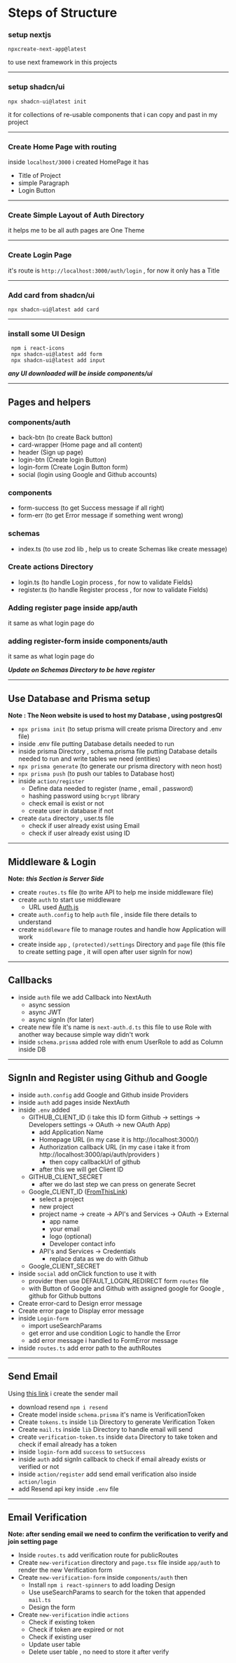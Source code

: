 # Steps of Structure

### setup nextjs
```
npxcreate-next-app@latest
```
to use next framework in this projects

---
### setup shadcn/ui
```
npx shadcn-ui@latest init
```
it for collections of re-usable components that i can copy and past in my project

---
### Create Home Page with routing
inside `localhost/3000` i created HomePage it has
- Title of Project
- simple Paragraph
- Login Button

---

### Create Simple Layout of Auth Directory
it helps me to be all auth pages are One Theme

---

### Create Login Page
it's route is `http://localhost:3000/auth/login` , for now it only has a Title

---

### Add card from shadcn/ui
`npx shadcn-ui@latest add card`

---

### install some UI Design
```
 npm i react-icons
 npx shadcn-ui@latest add form
 npx shadcn-ui@latest add input
```
***any UI downloaded will be inside components/ui***

---

## Pages and helpers 
### components/auth
- back-btn (to create Back button)
- card-wrapper (Home page and all content)
- header (Sign up page)
- login-btn (Create login Button)
- login-form (Create Login Button form)
- social (login using Google and Github accounts)
### components
- form-success (to get Success message if all right)
- form-err (to get Error message if something went wrong)
### schemas
- index.ts (to use zod lib , help us to create Schemas like create message)
### Create actions Directory
- login.ts (to handle Login process , for now to validate Fields)
- register.ts (to handle Register process , for now to validate Fields)
### Adding register page inside app/auth
it same as what login page do 

### adding register-form inside components/auth
it same as what login page do 


***Update on Schemas Directory to be have register***

---

## Use Database and Prisma setup
**Note : The Neon website is used to host my Database , using postgresQl**

- `npx prisma init` (to setup prisma will create prisma Directory and .env file)
- inside .env file putting Database details needed to run
- inside prisma Directory , schema.prisma file putting Database details needed to run and write tables we need (entities)
- `npx prisma generate` (to generate our prisma directory with neon host)
- `npx prisma push` (to push our tables to Database host)
- inside `action/register`
  - Define data needed to register (name , email , password)
  - hashing password using `bcrypt` library
  - check email is exist or not
  - create user in database if not
- create `data` directory , user.ts file
  - check if user already exist using Email
  - check if user already exist using ID

---

## Middleware & Login
**Note:** ***this Section is Server Side***

- create `routes.ts` file (to write API to help me inside middleware file)
- create `auth` to start use middleware
  - URL used [Auth.js](https://authjs.dev/guides/upgrade-to-v5?authentication-method=middleware)
- create `auth.config` to help `auth` file , inside file there details to understand
- create `middleware` file to manage routes and handle how Application will work
- create inside `app` , `(protected)/settings` Directory and `page` file (this file to create setting page , it will open after user signIn for now)

---

## Callbacks

- inside `auth` file we add Callback into NextAuth
  - async session
  - async JWT
  - async signIn (for later)
- create new file it's name is `next-auth.d.ts` this file to use Role with another way because simple way didn't work 
- inside `schema.prisma` added role with enum UserRole to add as Column inside DB

---

## SignIn and Register using Github and Google

- inside `auth.config` add Google and Github inside Providers
- inside `auth` add pages inside NextAuth
- inside `.env` added 
  - GITHUB_CLIENT_ID (i take this ID form Github -> settings -> Developers settings -> OAuth -> new OAuth App)
    - add Application Name
    - Homepage URL (in my case it is http://localhost:3000/)
    - Authorization callback URL (in my case i take it from http://localhost:3000/api/auth/providers )
      - then copy callbackUrl of github
    - after this we will get Client ID 
  - GITHUB_CLIENT_SECRET
    - after we do last step we can press on generate Secret
  - Google_CLIENT_ID ([FromThisLink](https://console.cloud.google.com/))
    - select a project
    - new project 
    - project name -> create -> API's and Services -> OAuth -> External
      - app name 
      - your email
      - logo (optional)
      - Developer contact info
    -  API's and Services -> Credentials
       -  replace data as we do with Github 
  - Google_CLIENT_SECRET
- inside `social` add onClick function to use it with
  - provider then use DEFAULT_LOGIN_REDIRECT form `routes` file
  - with Button of Google and Github with assigned google for Google , github for Github buttons
- Create error-card to Design error message
- Create error page to Display error message
- inside `Login-form` 
  - import useSearchParams
  - get error and use condition Logic to handle the Error
  - add error message i handled to FormError message
- inside `routes.ts` add error path to the authRoutes

---

## Send Email
Using [this link](https://resend.com/) i create the sender mail

- download resend `npm i resend`
- Create model inside `schema.prisma` it's name is VerificationToken
- Create `tokens.ts` inside `lib` Directory to generate Verification Token
- Create `mail.ts` inside `lib` Directory to handle email will send
- create `verification-token.ts` inside `data` Directory to take token and check if email already has a token
- inside `login-form` add `success` to `setSuccess`
- inside `auth` add signIn callback to check if email already exists or verified or not 
- inside `action/register` add send email verification also inside `action/login`
- add Resend api key inside `.env` file

---

## Email Verification
**Note: after sending email we need to confirm the verification to verify and join setting page**
- Inside `routes.ts` add verification route for publicRoutes
- Create `new-verification` directory and `page.tsx` file inside `app/auth` to render the new Verification form 
- Create `new-verification-form` inside `components/auth` then
  - Install `npm i react-spinners` to add loading Design
  - Use useSearchParams to search for the token that appended `mail.ts`
  - Design the form
- Create `new-verification` indie `actions` 
  - Check if existing token
  - Check if token are expired or not
  - Check if existing user
  - Update user table
  - Delete user table , no need to store it after verify